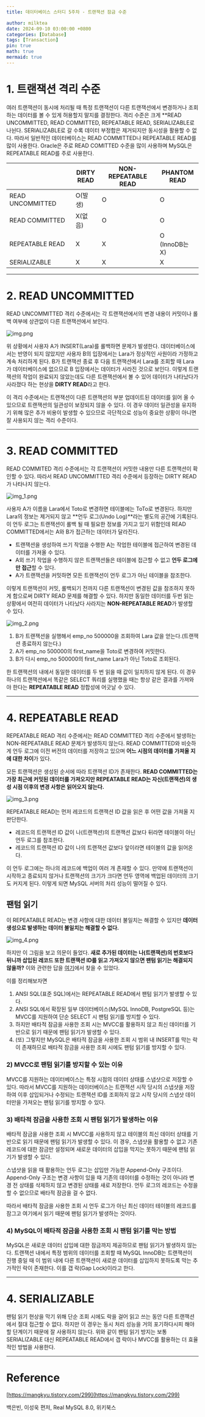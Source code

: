 ```yaml
---
title: 데이터베이스 스터디 5주차 - 트랜잭션 잠금 수준

author: milktea
date: 2024-09-10 03:00:00 +0800
categories: [Database]
tags: [Transaction]
pin: true
math: true
mermaid: true
---
```

# 1. 트랜잭션 격리 수준

여러 트랜잭션이 동시에 처리될 때 특정 트랜잭션이 다른 트랜잭션에서 변경하거나 조회하는 데이터를 볼 수 있게 허용할지 말지를 결정한다.
격리 수준은 크게 **READ UNCOMMITTED, READ COMMITTED, REPEATABLE READ, SERIALIZABLE로 나뉜다.
SERIALIZABLE로 갈 수록 데이터 부정합은 제거되지만 동시성을 활용할 수 없다.
따라서 일반적인 데이터베이스는 READ COMMITTED나 REPEATABLE READ를 많이 사용한다.
Oracle은 주로 READ COMITTED 수준을 많이 사용하며 MySQL은 REPEATABLE READ를 주로 사용한다.


|                  | DIRTY<br>READ | NON-REPEATABLE<br>READ | PHANTOM<br>READ   |
|------------------|---------------|------------------------|-------------------|
| READ UNCOMMITTED | O(발생)         | O                      | O                 |
| READ COMMITTED   | X(없음)         | O                      | O                 |
| REPEATABLE READ  | X             | X                      | O<br>(InnoDB는 X) |
| SERIALIZABLE     | X             | X                      | X                 |

---
# 2. READ UNCOMMITTED

READ UNCOMMITTED 격리 수준에서는 각 트랜잭션에서의 변경 내용이 커밋이나 롤백 여부에 상관없이 다른 트랜잭션에서 보인다.

![img.png](../assets/img/posts/database/study-5-3/img.png)

위 상황에서 사용자 A가 INSERT(Lara)를 롤백하면 문제가 발생한다.
데이터베이스에서는 반영이 되지 않았지만 사용자 B의 입장에서는 Lara가 정상적인 사원이라 가정하고 계속 처리하게 된다.
B가 트랜잭션 종료 후 다음 트랜잭션에서 Lara를 조회할 때 Lara가 데이터베이스에 없으므로 B 입장에서는 데이터가 사라진 것으로 보인다.
이렇게 트랜잭션의 작업이 완료되지 않았는데도 다른 트랜잭션에서 볼 수 있어 데이터가 나타났다가 사라졌다 하는 현상을 **DIRTY READ**라고 한다.

이 격리 수준에서는 트랜잭션이 다른 트랜잭션의 부분 업데이트된 데이터를 읽어 올 수 있으므로 트랜잭션의 일관성이 보장되지 않을 수 있다.
이 경우 데이터 일관성을 유지하기 위해 많은 추가 비용이 발생할 수 있으므로 극단적으로 성능이 중요한 상황이 아니면 잘 사용되지 않는 격리 수준이다.

---
# 3. READ COMMITTED

READ COMMITED 격리 수준에서는 각 트랜잭션이 커밋한 내용만 다른 트랜잭션이 확인할 수 있다.
따라서 READ UNCOMMITTED 격리 수준에서 등장하는 DIRTY READ가 나타나지 않는다.

![img_1.png](../assets/img/posts/database/study-5-3/img_1.png)

사용자 A가 이름을 Lara에서 Toto로 변경하면 테이블에는 ToTo로 변경된다.
하지만 Lara의 정보는 제거되지 않고 **언두 로그(Undo Log)**라는 별도의 공간에 기록된다.
이 언두 로그는 트랜잭션이 롤백 될 때 필요한 정보를 가지고 있기 위함인데 READ COMMITTED에서는 A와 B가 접근하는 데이터가 달라진다.

- 트랜잭션을 생성하여 쓰기 작업을 수행한 A는 작업한 테이블에 접근하여 변경된 데이터를 가져올 수 있다.
- A외 쓰기 작업을 수행하지 않은 트랜잭션들은 테이블에 접근할 수 없고 **언두 로그에만 접근**할 수 있다.
- A가 트랜잭션을 커밋하면 모든 트랜잭션이 언두 로그가 아닌 테이블을 참조한다.

이렇게 트랜잭션이 커밋, 롤백되기 전까지 다른 트랜잭션이 변경된 값을 참조하지 못하게 함으로써 DIRTY READ 문제를 해결할 수 있다.
하지만 동일한 데이터를 두번 읽는 상황에서 여전히 데이터가 나타났다 사라지는 **NON-REPEATABLE READ**가 발생할 수 있다.

![img_2.png](../assets/img/posts/database/study-5-3/img_2.png)

1. B가 트랜잭션을 실행해서 emp_no 500000을 조회하여 Lara 값을 얻는다.(트랜잭션 종료하지 않는다.)
2. A가 emp_no 500000의 first_name을 Toto로 변경하여 커밋한다.
3. B가 다시 emp_no 500000의 first_name Lara가 아닌 Toto로 조회된다.

한 트랜잭션의 내에서 동일한 데이터를 두 번 읽을 때 값이 일치하지 않게 된다.
이 경우 하나의 트랜잭션에서 똑같은 SELECT 쿼리를 실행했을 때는 항상 같은 결과를 가져와야 한다는 **REPEATABLE READ** 정합성에 어긋날 수 있다.

---
# 4. REPEATABLE READ

REPEATABLE READ 격리 수준에서는 READ COMMITTED 격리 수준에서 발생하는 NON-REPEATABLE READ 문제가 발생하지 않는다.
READ COMMITTED와 비슷하게 언두 로그에 이전 버전의 데이터를 저장하고 있으며 **어느 시점의 데이터를 가져올 지에 대한 차이**가 있다.

모든 트랜잭션은 생성된 순서에 따라 트랜잭션 ID가 존재한다.
**READ COMMITTED는 가장 최근에 커밋된 데이터를 가져오지만 REPEATABLE READ는 자신(트랜잭션)의 생성 시점 이후의 변경 사항은 읽어오지 않는다.**

![img_3.png](../assets/img/posts/database/study-5-3/img_3.png)

REPEATABLE READ는 먼저 레코드의 트랜잭션 ID 값을 읽은 후 어떤 값을 가져올 지 판단한다.
  - 레코드의 트랜잭션 ID 값이 나(트랜잭션)의 트랜잭션 값보다 뒤라면 테이블이 아닌 언두 로그를 참조한다.
  - 레코드의 트랜잭션 ID 값이 나의 트랜잭션 값보다 앞이라면 테이블의 값을 읽어온다.

이 언두 로그에는 하나의 레코드에 백업이 여러 개 존재할 수 있다.
만약에 트랜잭션이 시작하고 종료되지 않거나 트랜잭션의 크기가 크다면 언두 영역에 백업된 데이터의 크기도 커지게 된다.
이렇게 되면 MySQL 서버의 처리 성능이 떨어질 수 있다.

## 팬텀 읽기

이 REPEATABLE READ는 변경 사항에 대한 데이터 불일치는 해결할 수 있지만 **데이터 생성으로 발생하는 데이터 불일치는 해결할 수 없다.**

![img_4.png](../assets/img/posts/database/study-5-3/img_4.png)

하지만 이 그림을 보고 의문이 들었다.
**새로 추가된 데이터는 나(트랜잭션)의 번호보다 뒤니까 삽입된 레코드 또한 트랜잭션 ID를 읽고 가져오지 않으면 팬텀 읽기는 해결되지 않을까?**
이와 관련한 답을 [여기](https://mangkyu.tistory.com/299)에서 찾을 수 있었다.

이를 정리해보자면
1. ANSI SQL(표준 SQL)에서는 REPEATABLE READ에서 팬텀 읽기가 발생할 수 있다. 
2. ANSI SQL에서 확장된 일부 데이터베이스(MySQL InnoDB, PostgreSQL 등)는 MVCC를 지원하여 단순 SELECT 시 팬텀 읽기를 방지할 수 있다.
3. 하지만 배타적 잠금을 사용한 조회 시는 MVCC를 활용하지 않고 최신 데이터를 기반으로 읽기 때문에 팬텀 읽기가 발생할 수 있다.
4. (또) 그렇지만 MySQL은 배타적 잠금을 사용한 조회 시 범위 내 INSERT를 막는 락이 존재하므로 배타적 잠금을 사용한 조회 시에도 팬텀 읽기를 방지할 수 있다.

### 2) MVCC로 팬텀 읽기를 방지할 수 있는 이유

MVCC를 지원하는 데이터베이스는 특정 시점의 데이터 상태를 스냅샷으로 저장할 수 있다.
따라서 MVCC를 지원하는 데이터베이스는 트랜잭션 시작 당시의 스냅샷을 저장하여 이후 삽입되거나 수정되는 트랜잭션 ID를 조회하지 않고 시작 당시의 스냅샷 데이터만을 가져오는 팬텀 읽기를 방지할 수 있다.

### 3) 배타적 잠금을 사용한 조회 시 팬텀 읽기가 발생하는 이유

배타적 잠금을 사용한 조회 시 MVCC를 사용하지 않고 테이블의 최신 데이터 상태를 기반으로 읽기 때문에 팬텀 읽기가 발생할 수 있다.
이 경우, 스냅샷을 활용할 수 없고 기존 레코드에 대한 잠금만 설정되며 새로운 데이터의 삽입을 막지는 못하기 때문에 팬텀 읽기가 발생할 수 있다.

스냅샷을 읽을 때 활용하는 언두 로그는 삽입만 가능한 Append-Only 구조이다. 
Append-Only 구조는 변경 사항이 있을 때 기존의 데이터를 수정하는 것이 아니라 변경 전 상태를 삭제하지 않고 변경된 상태를 새로 저장한다.
언두 로그의 레코드는 수정을 할 수 없으므로 배타적 잠금을 걸 수 없다.

따라서 배타적 잠금을 사용한 조회 시 언두 로그가 아닌 최신 데이터 테이블의 레코드를 잠그고 여기에서 읽기 때문에 팬텀 읽기가 발생하는 것이다.

### 4) MySQL이 배타적 잠금을 사용한 조회 시 팬텀 읽기를 막는 방법

MySQL은 새로운 데이터 삽입에 대한 잠금까지 제공하므로 팬텀 읽기가 발생하지 않는다.
트랜잭션 내에서 특정 범위의 데이터를 조회할 때 MySQL InnoDB는 트랜잭션이 진행 중일 때 이 범위 내에 다른 트랜잭션이 새로운 데이터를 삽입하지 못하도록 막는 추가적인 락이 존재한다.
이를 갭 락(Gap Lock)이라고 한다.

---
# 4. SERIALIZABLE

팬텀 읽기 현상을 막기 위해 단순 조회 시에도 락을 걸어 읽고 쓰는 동안 다른 트랜잭션에서 절대 접근할 수 없다.
하지만 이 경우는 동시 처리 성능을 거의 포기하다시피 해야할 단계이기 때문에 잘 사용하지 않는다.
위와 같이 팬텀 읽기 방지는 보통 SERIALIZABLE 대신 REPEATABLE READ에서 갭 락이나 MVCC를 활용하는 더 효율적인 방법을 사용한다.

---
# Reference
[https://mangkyu.tistory.com/299](https://mangkyu.tistory.com/299)

백은빈, 이성욱 편저, Real MySQL 8.0, 위키북스
